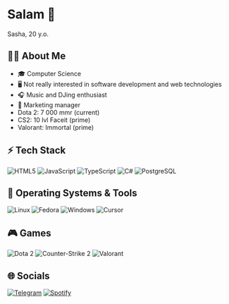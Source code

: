 # Salam 👋

Sasha, 20 y.o.

## 🧑‍💻 About Me
- 🎓 Computer Science 
- 🖥️ Not really interested in software development and web technologies  
- 🎧 Music and DJing enthusiast
- 💼 Marketing manager
- Dota 2: 7 000 mmr (current)
- CS2: 10 lvl Faceit (prime)
- Valorant: Immortal (prime)

## ⚡ Tech Stack
![HTML5](https://img.shields.io/badge/-HTML5-E34F26?style=for-the-badge&logo=html5&logoColor=fff)
![JavaScript](https://img.shields.io/badge/-JavaScript-F7DF1E?style=for-the-badge&logo=javascript&logoColor=000)
![TypeScript](https://img.shields.io/badge/-TypeScript-3178C6?style=for-the-badge&logo=typescript&logoColor=fff)
![C#](https://img.shields.io/badge/-C%23-239120?style=for-the-badge&logo=csharp&logoColor=fff)
![PostgreSQL](https://img.shields.io/badge/-PostgreSQL-4169E1?style=for-the-badge&logo=postgresql&logoColor=fff)

## 🐧 Operating Systems & Tools

![Linux](https://img.shields.io/badge/-Linux-FCC624?style=for-the-badge&logo=linux&logoColor=000)
![Fedora](https://img.shields.io/badge/-Fedora-294172?style=for-the-badge&logo=fedora&logoColor=fff)
![Windows](https://img.shields.io/badge/-Windows-0078D6?style=for-the-badge&logo=windows&logoColor=fff)
![Cursor](https://img.shields.io/badge/-Cursor-FF6F61?style=for-the-badge&logo=cursor&logoColor=fff)

## 🎮 Games

![Dota 2](https://img.shields.io/badge/Dota%202-CC2222?style=for-the-badge&logo=dota2&logoColor=fff)
![Counter-Strike 2](https://img.shields.io/badge/Counter--Strike%202-000000?style=for-the-badge&logo=counterstrike&logoColor=fff)
![Valorant](https://img.shields.io/badge/Valorant-FF4655?style=for-the-badge&logo=valorant&logoColor=fff)

## 🌐 Socials

[![Telegram](https://img.shields.io/badge/Telegram-2CA5E0?style=for-the-badge&logo=telegram&logoColor=fff)](https://t.me/giver2)
[![Spotify](https://img.shields.io/badge/Spotify-1DB954?style=for-the-badge&logo=spotify&logoColor=fff)](https://open.spotify.com/user/ha9v586gd9bvlke72s6so6zte?si=8c35ddd8d16e4c5e)
